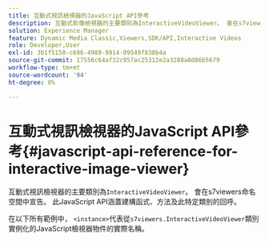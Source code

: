 ```yaml
---
title: 互動式視訊檢視器的JavaScript API參考
description: 互動式影像檢視器的主要類別為InteractiveVideoViewer。 會在s7viewers命名空間中宣告。 此JavaScript API涵蓋建構函式、方法及此特定類別的回呼。
solution: Experience Manager
feature: Dynamic Media Classic,Viewers,SDK/API,Interactive Videos
role: Developer,User
exl-id: 3b1f5150-c696-4989-9914-09549f838b4a
source-git-commit: 17556c64af32c957ac25312e2a3288a8d86b5679
workflow-type: tm+mt
source-wordcount: '94'
ht-degree: 0%

---
```


# 互動式視訊檢視器的JavaScript API參考{#javascript-api-reference-for-interactive-image-viewer}

互動式視訊檢視器的主要類別為`InteractiveVideoViewer`。 會在s7viewers命名空間中宣告。 此JavaScript API涵蓋建構函式、方法及此特定類別的回呼。

在以下所有範例中， `<instance>`代表從`s7viewers.InteractiveVideoViewer`類別實例化的JavaScript檢視器物件的實際名稱。
